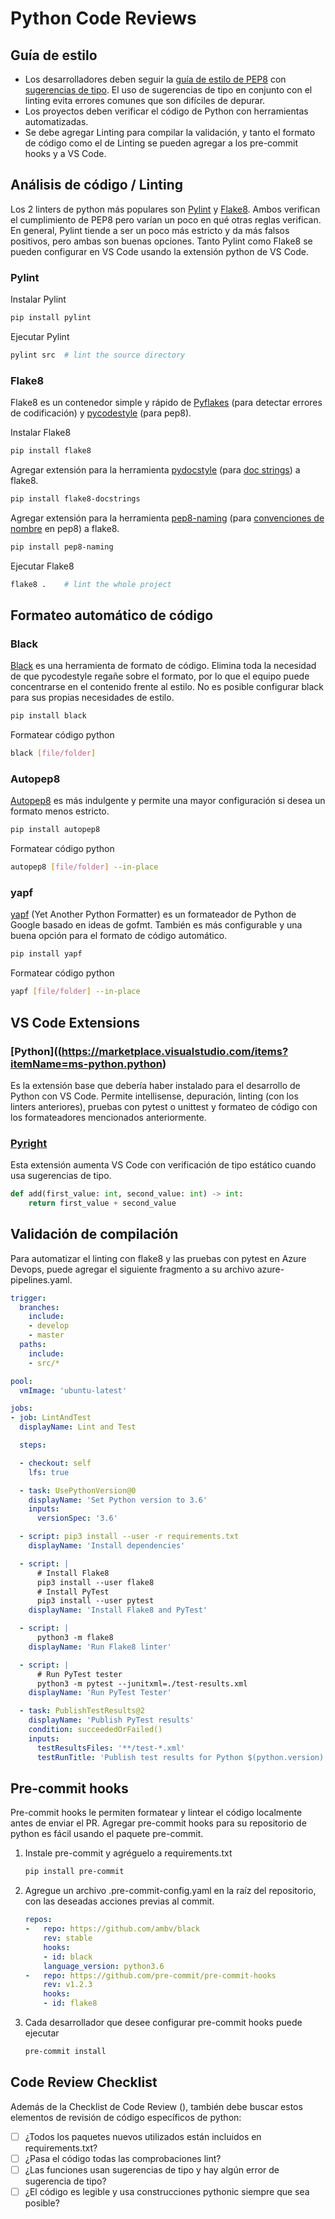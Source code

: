 # Python Code Reviews

## Guía de estilo

* Los desarrolladores deben seguir la [guía de estilo de PEP8](https://pep8.org/) con [sugerencias de tipo](https://peps.python.org/pep-0484/). El uso de sugerencias de tipo en conjunto con el linting evita errores comunes que son difíciles de depurar.
* Los proyectos deben verificar el código de Python con herramientas automatizadas.
* Se debe agregar Linting para compilar la validación, y tanto el formato de código como el de Linting se pueden agregar a los pre-commit hooks y a VS Code.

## Análisis de código / Linting

Los 2 linters de python más populares son [Pylint](https://pypi.org/project/pylint/) y [Flake8](https://pypi.org/project/flake8/). Ambos verifican el cumplimiento de PEP8 pero varían un poco en qué otras reglas verifican. En general, Pylint tiende a ser un poco más estricto y da más falsos positivos, pero ambas son buenas opciones.
Tanto Pylint como Flake8 se pueden configurar en VS Code usando la extensión python de VS Code.

### Pylint

Instalar Pylint

```bash
pip install pylint
```

Ejecutar Pylint

```bash
pylint src  # lint the source directory
```

### Flake8

Flake8 es un contenedor simple y rápido de [Pyflakes](https://github.com/PyCQA/pyflakes) (para detectar errores de codificación) y [pycodestyle](https://github.com/PyCQA/pycodestyle) (para pep8).

Instalar Flake8

```bash
pip install flake8
```

Agregar extensión para la herramienta [pydocstyle](https://github.com/PyCQA/pydocstyle) (para [doc strings](https://peps.python.org/pep-0257/)) a flake8.

```bash
pip install flake8-docstrings
```

Agregar extensión para la herramienta [pep8-naming](https://github.com/PyCQA/pep8-naming) (para [convenciones de nombre](https://peps.python.org/pep-0008/#naming-conventions) en pep8) a flake8.

```bash
pip install pep8-naming
```

Ejecutar Flake8

```bash
flake8 .    # lint the whole project
```

## Formateo automático de código

### Black

[Black](https://github.com/psf/black) es una herramienta de formato de código. Elimina toda la necesidad de que pycodestyle regañe sobre el formato, por lo que el equipo puede concentrarse en el contenido frente al estilo. No es posible configurar black para sus propias necesidades de estilo.

```bash
pip install black
```

Formatear código python

```bash
black [file/folder]
```

### Autopep8

[Autopep8](https://github.com/hhatto/autopep8) es más indulgente y permite una mayor configuración si desea un formato menos estricto.

```bash
pip install autopep8
```

Formatear código python

```bash
autopep8 [file/folder] --in-place
```

### yapf

[yapf](https://github.com/google/yapf) (Yet Another Python Formatter) es un formateador de Python de Google basado en ideas de gofmt. También es más configurable y una buena opción para el formato de código automático.

```bash
pip install yapf
```

Formatear código python

```bash
yapf [file/folder] --in-place
```

## VS Code Extensions

### [Python]((https://marketplace.visualstudio.com/items?itemName=ms-python.python)

Es la extensión base que debería haber instalado para el desarrollo de Python con VS Code. Permite intellisense, depuración, linting (con los linters anteriores), pruebas con pytest o unittest y formateo de código con los formateadores mencionados anteriormente.

### [Pyright](https://marketplace.visualstudio.com/items?itemName=ms-pyright.pyright)

Esta extensión aumenta VS Code con verificación de tipo estático cuando usa sugerencias de tipo.

```python
def add(first_value: int, second_value: int) -> int:
    return first_value + second_value
```

## Validación de compilación

Para automatizar el linting con flake8 y las pruebas con pytest en Azure Devops, puede agregar el siguiente fragmento a su archivo azure-pipelines.yaml.

```yaml
trigger:
  branches:
    include:
    - develop
    - master
  paths:
    include:
    - src/*

pool:
  vmImage: 'ubuntu-latest'

jobs:
- job: LintAndTest
  displayName: Lint and Test

  steps:

  - checkout: self
    lfs: true

  - task: UsePythonVersion@0
    displayName: 'Set Python version to 3.6'
    inputs:
      versionSpec: '3.6'

  - script: pip3 install --user -r requirements.txt
    displayName: 'Install dependencies'

  - script: |
      # Install Flake8
      pip3 install --user flake8
      # Install PyTest
      pip3 install --user pytest
    displayName: 'Install Flake8 and PyTest'

  - script: |
      python3 -m flake8
    displayName: 'Run Flake8 linter'

  - script: |
      # Run PyTest tester
      python3 -m pytest --junitxml=./test-results.xml
    displayName: 'Run PyTest Tester'

  - task: PublishTestResults@2
    displayName: 'Publish PyTest results'
    condition: succeededOrFailed()
    inputs:
      testResultsFiles: '**/test-*.xml'
      testRunTitle: 'Publish test results for Python $(python.version)'
```

## Pre-commit hooks

Pre-commit hooks le permiten formatear y lintear el código localmente antes de enviar el PR.
Agregar pre-commit hooks para su repositorio de python es fácil usando el paquete pre-commit.

1. Instale pre-commit y agréguelo a requirements.txt

    ```bash
    pip install pre-commit
    ```

2. Agregue un archivo .pre-commit-config.yaml en la raíz del repositorio, con las deseadas acciones previas al commit.

    ```yaml
    repos:
    -   repo: https://github.com/ambv/black
        rev: stable
        hooks:
        - id: black
        language_version: python3.6
    -   repo: https://github.com/pre-commit/pre-commit-hooks
        rev: v1.2.3
        hooks:
        - id: flake8
    ```

3. Cada desarrollador que desee configurar pre-commit hooks puede ejecutar

    ```bash
    pre-commit install
    ```

## Code Review Checklist

Además de la Checklist de Code Review (), también debe buscar estos elementos de revisión de código específicos de python:

* [ ] ¿Todos los paquetes nuevos utilizados están incluidos en requirements.txt?
* [ ] ¿Pasa el código todas las comprobaciones lint?
* [ ] ¿Las funciones usan sugerencias de tipo y hay algún error de sugerencia de tipo?
* [ ] ¿El código es legible y usa construcciones pythonic siempre que sea posible?
